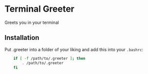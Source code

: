 # Terminal Greeter

Greets you in your terminal

## Installation
Put .greeter into a folder of your liking and add this into your `.bashrc`:

```bash
	if [ -f /path/to/.greeter ]; then
		. /path/to/.greeter
	fi
